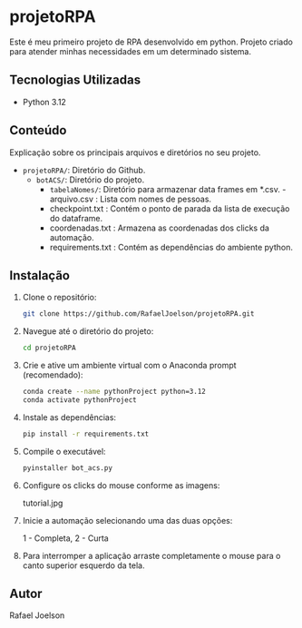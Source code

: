 # projetoRPA

Este é meu primeiro projeto de RPA desenvolvido em python.
Projeto criado para atender minhas necessidades em um determinado sistema.
## Tecnologias Utilizadas

- Python 3.12

## Conteúdo

Explicação sobre os principais arquivos e diretórios no seu projeto.
- `projetoRPA/`: Diretório do Github.
	- `botACS/`: Diretório do projeto.
		- `tabelaNomes/`: Diretório para armazenar data frames em *.csv.
				- arquivo.csv : Lista com nomes de pessoas.
        - checkpoint.txt : Contém o ponto de parada da lista de execução do dataframe.
        - coordenadas.txt : Armazena as coordenadas dos clicks da automação.
        - requirements.txt : Contém as dependências do ambiente python.

## Instalação

1. Clone o repositório:

    ```bash
    git clone https://github.com/RafaelJoelson/projetoRPA.git
    ```

2. Navegue até o diretório do projeto:

    ```bash
    cd projetoRPA
    ```

3. Crie e ative um ambiente virtual com o Anaconda prompt (recomendado):

	```bash
    conda create --name pythonProject python=3.12
    conda activate pythonProject
    ```

4. Instale as dependências:

    ```bash
    pip install -r requirements.txt
    ```

5. Compile o executável:

    ```bash
    pyinstaller bot_acs.py
    ```

6. Configure os clicks do mouse conforme as imagens:

    tutorial.jpg

7. Inicie a automação selecionando uma das duas opções:

    1 - Completa, 2 - Curta

8. Para interromper a aplicação arraste completamente o mouse para o canto superior esquerdo da tela.

	

## Autor

Rafael Joelson